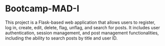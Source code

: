 # Bootcamp-MAD-I

This project is a Flask-based web application that allows users to register, log in, create, edit, delete, flag, unflag, and search for posts. It includes user authentication, session management, and post management functionalities, including the ability to search posts by title and user ID.
